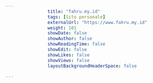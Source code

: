```yaml
---
                title: "fahru.my.id"
                tags: [Sito personale]
                externalUrl: "https://www.fahru.my.id"
                weight: 101
                showDate: false
                showAuthor: false
                showReadingTime: false
                showEdit: false
                showLikes: false
                showViews: false
                layoutBackgroundHeaderSpace: false
                
---
```


